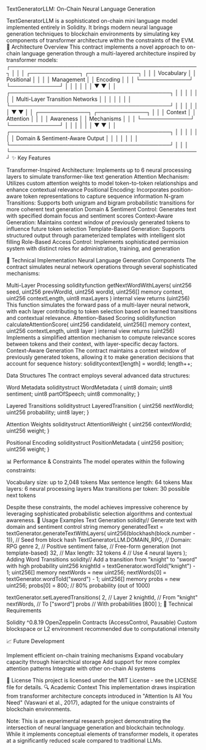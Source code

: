 TextGeneratorLLM: On-Chain Neural Language Generation

TextGeneratorLLM is a sophisticated on-chain mini language model implemented entirely in Solidity. It brings modern neural language generation techniques to blockchain environments by simulating key components of transformer architecture within the constraints of the EVM.
🧠 Architecture Overview
This contract implements a novel approach to on-chain language generation through a multi-layered architecture inspired by transformer models:
┌─────────────────────────────────────────────────┐
│                                                 │
│  ┌─────────────┐    ┌─────────────┐             │
│  │  Vocabulary │    │ Positional  │             │
│  │  Management │    │  Encoding   │             │
│  └─────────────┘    └─────────────┘             │
│          │                 │                    │
│          ▼                 ▼                    │
│  ┌──────────────────────────────────────────┐  │
│  │                                          │  │
│  │      Multi-Layer Transition Networks     │  │
│  │                                          │  │
│  └──────────────────────────────────────────┘  │
│          │                 │                    │
│          ▼                 ▼                    │
│  ┌─────────────┐    ┌─────────────┐             │
│  │   Context   │    │  Attention  │             │
│  │  Awareness  │    │ Mechanisms  │             │
│  └─────────────┘    └─────────────┘             │
│          │                 │                    │
│          ▼                 ▼                    │
│  ┌──────────────────────────────────────────┐  │
│  │                                          │  │
│  │     Domain & Sentiment-Aware Output      │  │
│  │                                          │  │
│  └──────────────────────────────────────────┘  │
│                                                 │
└─────────────────────────────────────────────────┘
✨ Key Features

Transformer-Inspired Architecture: Implements up to 6 neural processing layers to simulate transformer-like text generation
Attention Mechanism: Utilizes custom attention weights to model token-to-token relationships and enhance contextual relevance
Positional Encoding: Incorporates position-aware token representations to capture sequence information
N-gram Transitions: Supports both unigram and bigram probabilistic transitions for more coherent text generation
Domain & Sentiment Control: Generates text with specified domain focus and sentiment scores
Context-Aware Generation: Maintains context window of previously generated tokens to influence future token selection
Template-Based Generation: Supports structured output through parameterized templates with intelligent slot filling
Role-Based Access Control: Implements sophisticated permission system with distinct roles for administration, training, and generation

🔬 Technical Implementation
Neural Language Generation Components
The contract simulates neural network operations through several sophisticated mechanisms:

Multi-Layer Processing
solidityfunction getNextWordWithLayers(
    uint256 seed,
    uint256 prevWordId,
    uint256 wordId,
    uint256[] memory context,
    uint256 contextLength,
    uint8 maxLayers
) internal view returns (uint256)
This function simulates the forward pass of a multi-layer neural network, with each layer contributing to token selection based on learned transitions and contextual relevance.
Attention-Based Scoring
solidityfunction calculateAttentionScore(
    uint256 candidateId,
    uint256[] memory context,
    uint256 contextLength,
    uint8 layer
) internal view returns (uint256)
Implements a simplified attention mechanism to compute relevance scores between tokens and their context, with layer-specific decay factors.
Context-Aware Generation
The contract maintains a context window of previously generated tokens, allowing it to make generation decisions that account for sequence history:
soliditycontext[length] = wordId;
length++;


Data Structures
The contract employs several advanced data structures:

Word Metadata
soliditystruct WordMetadata {
    uint8 domain;
    uint8 sentiment;
    uint8 partOfSpeech;
    uint8 commonality;
}

Layered Transitions
soliditystruct LayeredTransition {
    uint256 nextWordId;
    uint256 probability;
    uint8 layer;
}

Attention Weights
soliditystruct AttentionWeight {
    uint256 contextWordId;
    uint256 weight;
}

Positional Encoding
soliditystruct PositionMetadata {
    uint256 position;
    uint256 weight;
}


📊 Performance & Constraints
The model operates within the following constraints:

Vocabulary size: up to 2,048 tokens
Max sentence length: 64 tokens
Max layers: 6 neural processing layers
Max transitions per token: 30 possible next tokens

Despite these constraints, the model achieves impressive coherence by leveraging sophisticated probabilistic selection algorithms and contextual awareness.
🚀 Usage Examples
Text Generation
solidity// Generate text with domain and sentiment control
string memory generatedText = textGenerator.generateTextWithLayers(
    uint256(blockhash(block.number - 1)), // Seed from block hash
    TextGeneratorLLM.DOMAIN_RPG,          // Domain: RPG genre
    2,                                    // Positive sentiment
    false,                                // Free-form generation (not template-based)
    32,                                   // Max length: 32 tokens
    4                                     // Use 4 neural layers
);
Adding Word Transitions
solidity// Add a transition from "knight" to "sword" with high probability
uint256 knightId = textGenerator.wordToId("knight") - 1;
uint256[] memory nextWords = new uint256[](1);
nextWords[0] = textGenerator.wordToId("sword") - 1;
uint256[] memory probs = new uint256[](1);
probs[0] = 800; // 80% probability (out of 1000)

textGenerator.setLayeredTransitions(
    2,           // Layer 2
    knightId,    // From "knight"
    nextWords,   // To ["sword"]
    probs        // With probabilities [800]
);
🔧 Technical Requirements

Solidity ^0.8.19
OpenZeppelin Contracts (AccessControl, Pausable)
Custom blockspace or L2 environment recommended due to computational intensity

📈 Future Development

Implement efficient on-chain training mechanisms
Expand vocabulary capacity through hierarchical storage
Add support for more complex attention patterns
Integrate with other on-chain AI systems

📜 License
This project is licensed under the MIT License - see the LICENSE file for details.
🔍 Academic Context
This implementation draws inspiration from transformer architecture concepts introduced in "Attention Is All You Need" (Vaswani et al., 2017), adapted for the unique constraints of blockchain environments.

Note: This is an experimental research project demonstrating the intersection of neural language generation and blockchain technology. While it implements conceptual elements of transformer models, it operates at a significantly reduced scale compared to traditional LLMs.
